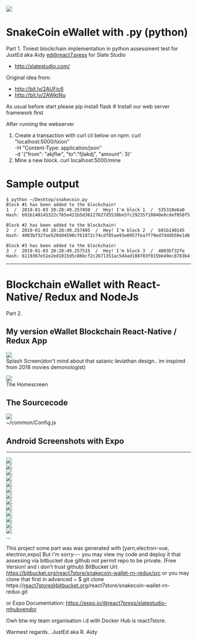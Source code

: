 <img src="https://github.com/React7Tech/slatestudio-assessment/blob/master/Screen%20Shot%202019-01-03%20at%207.46.11%20PM.png"><p>
# SnakeCoin eWallet with .py (python)
Part 1. 
Tiniest blockchain implementation in python assessment test for JustEd aka Aidy ed@react7.press for Slate Studio 
* http://slatestudio.com/

Original idea from:
* http://bit.ly/2AUFic6
* http://bit.ly/2AWktNu

As usual before start please pip install flask # Install our web server framework first

After running the webserver 

1. Create a transaction with curl cli below on npm:
curl "localhost:5000/txion" \
     -H "Content-Type: application/json" \
     -d '{"from": "akjflw", "to":"fjlakdj", "amount": 3}'
2. Mine a new block.
curl localhost:5000/mine

# Sample output

```
$ python ~/Desktop/snakecoin.py
Block #1 has been added to the blockchain!
1  /  2019-01-03 20:28:49.257450  /  Hey! I'm block 1  /  535310e6a0
Hash: b91b140145322c765e421b5d36127627d5538be5fc29235f10040e8cdef056f5

Block #2 has been added to the blockchain!
2  /  2019-01-03 20:28:49.257495  /  Hey! I'm block 2  /  b91b140145
Hash: 4003bf32fee520dd4590cf61872c74cdf05ae93e0957fea7f79ed7dddb58e1d6

Block #3 has been added to the blockchain!
3  /  2019-01-03 20:28:49.257515  /  Hey! I'm block 3  /  4003bf32fe
Hash: 6119367e51e2ed1015d5c86bcf2c2671351ac5d4ad188703f015bb49ec8783b4
```

---
# Blockchain eWallet with React-Native/ Redux and NodeJs
Part 2.
## My version eWallet Blockchain React-Native / Redux App

<img src="https://github.com/React7Tech/slatestudio-assessment/blob/master/Screen%20Shot%202019-01-04%20at%202.07.10%20PM.png"><br>
Splash Screen(don't mind about that satanic leviathan design.. im inspired from 2018 movies demonologist)<p>
<img src="https://github.com/React7Tech/slatestudio-assessment/blob/master/Screen%20Shot%202019-01-04%20at%202.07.42%20PM.png"><br>
The Homescreen<p>

## The Sourcecode
<img src="https://github.com/React7Tech/slatestudio-assessment/blob/master/Configjs.png"><br>
~/common/Config.js<p>

## Android Screenshots with Expo
---
<img src="https://github.com/React7Tech/slatestudio-assessment/blob/master/a.png"><br>
<img src="https://github.com/React7Tech/slatestudio-assessment/blob/master/b.png"><br>
<img src="https://github.com/React7Tech/slatestudio-assessment/blob/master/c.png"><br>
<img src="https://github.com/React7Tech/slatestudio-assessment/blob/master/d.png"><br>
<img src="https://github.com/React7Tech/slatestudio-assessment/blob/master/e.png"><br>
<img src="https://github.com/React7Tech/slatestudio-assessment/blob/master/f.png"><br>
<img src="https://github.com/React7Tech/slatestudio-assessment/blob/master/g.png"><br>
<img src="https://github.com/React7Tech/slatestudio-assessment/blob/master/h.png"><br>
<img src="https://github.com/React7Tech/slatestudio-assessment/blob/master/i.png"><br>
<img src="https://github.com/React7Tech/slatestudio-assessment/blob/master/j.png"><br>
<img src="https://github.com/React7Tech/slatestudio-assessment/blob/master/k.png"><br>
<img src="https://github.com/React7Tech/slatestudio-assessment/blob/master/l.png"><br>
<img src="https://github.com/React7Tech/slatestudio-assessment/blob/master/m.png"><br>
... 

This project some part was was generated with [yarn,electron-vue, electron,expo]
But i'm sorry--- you may view my code and deploy it that assessing via bitbucket due github not permit repo to be private. (Free Version! and i don't trust github)
BitBucket Url: https://bitbucket.org/react7store/snakecoin-wallet-rn-redux/src
or you may clone that first in advanced ~ $ git clone https://react7store@bitbucket.org/react7store/snakecoin-wallet-rn-redux.git

or
Expo Documentation:
https://expo.io/@react7press/slatestudio-mhubvendor

Owh btw my team organisation i.d with Docker Hub is react7store.

Warmest regards..
JustEd aka R. Aidy
